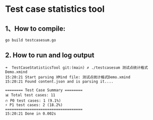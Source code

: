 # Test case statistics tool

## 1、How to compile:
```
go build testcasesum.go
```

## 2. How to run and log output

```
➜  TestCaseStatisticsTool git:(main) ✗ ./testcasesum 测试点统计格式Demo.xmind
15:20:21 Start parsing XMind file: 测试点统计格式Demo.xmind
15:20:21 Found content.json and is parsing it....

======== Test Case Summary ========
📊 Total test cases: 11
🔥 P0 test cases: 1 (9.1%)
⚡ P1 test cases: 2 (18.2%)
===================================
15:20:21 Done in 0.002s

```
